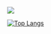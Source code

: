 ![](https://komarev.com/ghpvc/?username=sebastian2510&style=flat-square&color=red&label=Views)

[![Top Langs](https://github-readme-stats.vercel.app/api/top-langs/?username=sebastian2510&layout=compact&theme=onedark)](https://github.com/anuraghazra/github-readme-stats)
